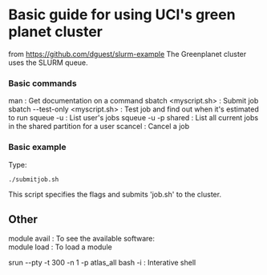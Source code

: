 # Basic guide for using UCI's green planet cluster  

from https://github.com/dguest/slurm-example
The Greenplanet cluster uses the SLURM queue.     

### Basic commands  

man <command>                           : Get documentation on a command 
sbatch <myscript.sh>                     : Submit job 
sbatch --test-only <myscript.sh>   : Test job and find out when it's estimated to run 
squeue -u <username>                  :  List user's jobs
squeue -u <username> -p shared   : List all current jobs in the shared partition for a user 
scancel <jobid>                              : Cancel a job


### Basic example  
Type:

    ./submitjob.sh 
    
This script specifies the flags and submits 'job.sh' to the cluster.  

## Other  

module avail                                : To see the available software:  
module load <module name>     : To load a module

srun --pty  -t 300 -n 1 -p atlas_all bash -i    : Interative shell 

